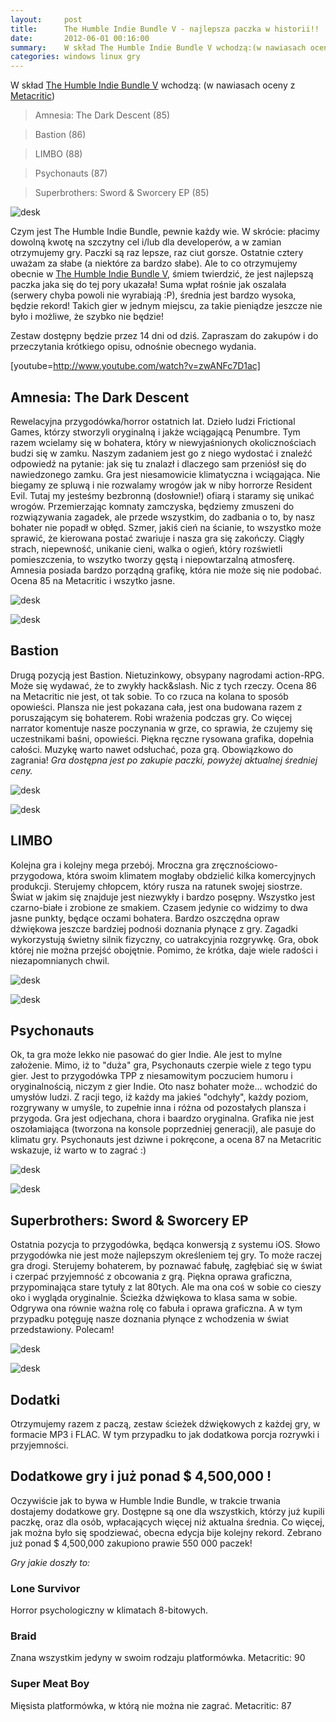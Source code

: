 ```yaml
---
layout:     post
title:      The Humble Indie Bundle V - najlepsza paczka w historii!!
date:       2012-06-01 00:16:00
summary:    W skład The Humble Indie Bundle V wchodzą:(w nawiasach oceny z Metacritic)Amnesia: The Dark Descent (85)Bastion (86)LIMBO (88)Psychonauts (87)Superbrothers: Sword & Sworcery EP (85)Czym jest The Humble Indie Bundle, pewnie każdy wie. W skrócie: płacimy dowolną kwotę na szczytny cel i/lub dla develop...
categories: windows linux gry
---
```




W skład [The Humble Indie Bundle V](http://www.humblebundle.com/) wchodzą:
(w nawiasach oceny z [Metacritic](http://www.metacritic.com/))
<blockquote>
<p>Amnesia: The Dark Descent (85)</p>
</blockquote>
<blockquote>
<p>Bastion (86)</p>
</blockquote>
<blockquote>
<p>LIMBO (88)</p>
</blockquote>
<blockquote>
<p>Psychonauts (87)</p>
</blockquote>
<blockquote>
<p>Superbrothers: Sword & Sworcery EP (85)</p>
</blockquote>



![desk](https://raw.githubusercontent.com/djfoxer/djfoxer.github.io/master/_img/2012-6-1-_132_/g_-_608x405_-_-_33595x20120531225115_0.png)



Czym jest The Humble Indie Bundle, pewnie każdy wie. W skrócie: płacimy dowolną kwotę na szczytny cel i/lub dla developerów, a w zamian otrzymujemy gry. Paczki są raz lepsze, raz ciut gorsze. Ostatnie cztery uważam za słabe (a niektóre za bardzo słabe). Ale to co otrzymujemy obecnie w [The Humble Indie Bundle V](http://www.humblebundle.com/), śmiem twierdzić, że jest najlepszą paczka jaka się do tej pory ukazała! Suma wpłat rośnie jak oszalała (serwery chyba powoli nie wyrabiają :P), średnia jest bardzo wysoka, będzie rekord! Takich gier w jednym miejscu, za takie pieniądze jeszcze nie było i możliwe, że szybko nie będzie!


Zestaw dostępny będzie przez 14 dni od dziś. Zapraszam do zakupów i do przeczytania krótkiego opisu, odnośnie obecnego wydania.

[youtube=http://www.youtube.com/watch?v=zwANFc7D1ac]



## Amnesia: The Dark Descent



Rewelacyjna przygodówka/horror ostatnich lat. Dzieło ludzi Frictional Games, którzy stworzyli  oryginalną i jakże wciągającą Penumbre. Tym razem wcielamy się w bohatera, który w niewyjaśnionych okolicznościach budzi się w zamku. Naszym zadaniem jest go z niego wydostać i znaleźć odpowiedź na pytanie: jak się tu znalazł i dlaczego sam przeniósł się do nawiedzonego zamku. Gra jest niesamowicie klimatyczna i wciągająca. Nie biegamy ze spluwą i nie rozwalamy wrogów jak w niby horrorze Resident Evil. Tutaj my jesteśmy bezbronną (dosłownie!) ofiarą i staramy się unikać wrogów. Przemierzając komnaty zamczyska, będziemy zmuszeni do rozwiązywania zagadek, ale przede wszystkim, do zadbania o to, by nasz bohater nie popadł w obłęd. Szmer, jakiś cień na ścianie, to wszystko może sprawić, że kierowana postać zwariuje i nasza gra się zakończy. Ciągły strach, niepewność, unikanie cieni, walka o ogień, który rozświetli pomieszczenia, to wszytko tworzy gęstą i niepowtarzalną atmosferę. Amnesia posiada bardzo porządną grafikę, która nie może się nie podobać. Ocena 85 na Metacritic i wszytko jasne.



![desk](https://raw.githubusercontent.com/djfoxer/djfoxer.github.io/master/_img/2012-6-1-_132_/g_-_608x405_-_-_33595x20120531230811_0.jpg)




![desk](https://raw.githubusercontent.com/djfoxer/djfoxer.github.io/master/_img/2012-6-1-_132_/g_-_608x405_-_-_33595x20120531230816_0.jpg)





## Bastion

 

Drugą pozycją jest Bastion. Nietuzinkowy, obsypany nagrodami action-RPG. Może się wydawać, że to zwykły hack&slash. Nic z tych rzeczy. Ocena 86 na Metacritic nie jest, ot tak sobie. To co rzuca na kolana to sposób opowieści. Plansza nie jest pokazana cała, jest ona budowana razem z poruszającym się bohaterem. Robi wrażenia podczas gry. Co więcej narrator komentuje nasze poczynania w grze, co sprawia, że czujemy się uczestnikami baśni, opowieści. Piękna ręczne rysowana grafika, dopełnia całości. Muzykę warto nawet odsłuchać, poza grą. Obowiązkowo do zagrania!
 *Gra dostępna jest po zakupie paczki, powyżej aktualnej średniej ceny.* 



![desk](https://raw.githubusercontent.com/djfoxer/djfoxer.github.io/master/_img/2012-6-1-_132_/g_-_608x405_-_-_33595x20120531232847_0.jpg)




![desk](https://raw.githubusercontent.com/djfoxer/djfoxer.github.io/master/_img/2012-6-1-_132_/g_-_608x405_-_-_33595x20120531232853_0.jpg)






## LIMBO

 

Kolejna gra i kolejny mega przebój. Mroczna gra zręcznościowo-przygodowa, która swoim klimatem mogłaby obdzielić kilka komercyjnych produkcji. Sterujemy chłopcem, który rusza na ratunek swojej siostrze. Świat w jakim się znajduje jest niezwykły i bardzo posępny. Wszystko jest czarno-białe i zrobione ze smakiem. Czasem jedynie co widzimy to dwa jasne punkty, będące oczami bohatera.  Bardzo oszczędna opraw dźwiękowa jeszcze bardziej podnośi doznania płynące z gry. Zagadki wykorzystują świetny silnik fizyczny, co uatrakcyjnia rozgrywkę. Gra, obok której nie można przejść obojętnie. Pomimo, że krótka, daje wiele radości i niezapomnianych chwil.




![desk](https://raw.githubusercontent.com/djfoxer/djfoxer.github.io/master/_img/2012-6-1-_132_/g_-_608x405_-_-_33595x20120531234111_0.jpg)




![desk](https://raw.githubusercontent.com/djfoxer/djfoxer.github.io/master/_img/2012-6-1-_132_/g_-_608x405_-_-_33595x20120531234115_0.jpg)






## Psychonauts

 

Ok, ta gra może lekko nie pasować do gier Indie. Ale jest to mylne założenie. Mimo, iż to "duża" gra, Psychonauts czerpie wiele z tego typu gier. Jest to przygodówka TPP z niesamowitym poczuciem humoru i oryginalnością, niczym z gier Indie. Oto nasz bohater może... wchodzić do umysłów ludzi. Z racji tego, iż każdy ma jakieś "odchyły", każdy poziom, rozgrywany w umyśle, to zupełnie inna i różna od pozostałych plansza i przygoda. Gra jest odjechana, chora i baardzo oryginalna. Grafika nie jest oszołamiająca (tworzona na konsole poprzedniej generacji), ale pasuje do klimatu gry. Psychonauts jest dziwne i pokręcone, a ocena 87 na Metacritic wskazuje, iż warto w to zagrać :)



![desk](https://raw.githubusercontent.com/djfoxer/djfoxer.github.io/master/_img/2012-6-1-_132_/g_-_608x405_-_-_33595x20120531235308_0.jpg)




![desk](https://raw.githubusercontent.com/djfoxer/djfoxer.github.io/master/_img/2012-6-1-_132_/g_-_608x405_-_-_33595x20120531235312_0.jpg)





## Superbrothers: Sword & Sworcery EP



Ostatnia pozycja to przygodówka, będąca konwersją z systemu iOS. Słowo przygodówka nie jest może najlepszym określeniem tej gry. To może raczej gra drogi. Sterujemy bohaterem, by poznawać fabułę, zagłębiać się w świat i czerpać przyjemność z obcowania z grą. Piękna oprawa graficzna, przypominająca stare tytuły z lat 80tych. Ale ma ona coś w sobie co cieszy oko i wygląda oryginalnie. Ścieżka dźwiękowa to klasa sama w sobie. Odgrywa ona równie ważna rolę co fabuła i oprawa graficzna. A w tym przypadku potęguję nasze doznania płynące z wchodzenia w świat przedstawiony. Polecam!




![desk](https://raw.githubusercontent.com/djfoxer/djfoxer.github.io/master/_img/2012-6-1-_132_/g_-_608x405_-_-_33595x20120601000359_0.jpg)




![desk](https://raw.githubusercontent.com/djfoxer/djfoxer.github.io/master/_img/2012-6-1-_132_/g_-_608x405_-_-_33595x20120601000404_0.jpg)





## Dodatki

 

Otrzymujemy razem z paczą, zestaw ścieżek dźwiękowych z każdej gry, w formacie MP3 i FLAC. W tym przypadku to jak dodatkowa porcja rozrywki i przyjemności. 




## Dodatkowe gry i już ponad $ 4,500,000 !


Oczywiście jak to bywa w Humble Indie Bundle, w trakcie trwania dostajemy dodatkowe gry. Dostępne są one dla wszystkich, którzy już kupili paczkę, oraz dla osób, wpłacających więcej niż aktualna średnia. Co więcej, jak można było się spodziewać, obecna edycja bije kolejny rekord. Zebrano już ponad  $ 4,500,000 zakupiono prawie 550 000 paczek!

 *Gry jakie doszły to:* 



### Lone Survivor


Horror psychologiczny w klimatach 8-bitowych. 



### Braid


Znana wszystkim jedyny w swoim rodzaju platformówka. Metacritic: 90



### Super Meat Boy


Mięsista platformówka, w którą nie można nie zagrać. Metacritic: 87

